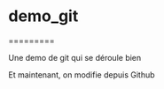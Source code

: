 # demo_git
=========

Une demo de git qui se déroule bien

Et maintenant, on modifie depuis Github




















